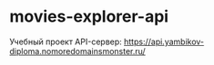 # movies-explorer-api
Учебный проект
API-сервер: https://api.yambikov-diploma.nomoredomainsmonster.ru/